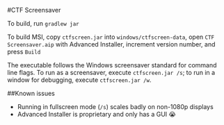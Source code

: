 #CTF Screensaver

To build, run `gradlew jar`

To build MSI, copy `ctfscreen.jar` into `windows/ctfscreen-data`, open `CTF Screensaver.aip` with Advanced Installer, increment version number, and press `Build`

The executable follows the Windows screensaver standard for command line flags. To run as a screensaver, execute `ctfscreen.jar /s`; to run in a window for debugging, execute `ctfscreen.jar /w`.

##Known issues
- Running in fullscreen mode (`/s`) scales badly on non-1080p displays
- Advanced Installer is proprietary and only has a GUI 😭
